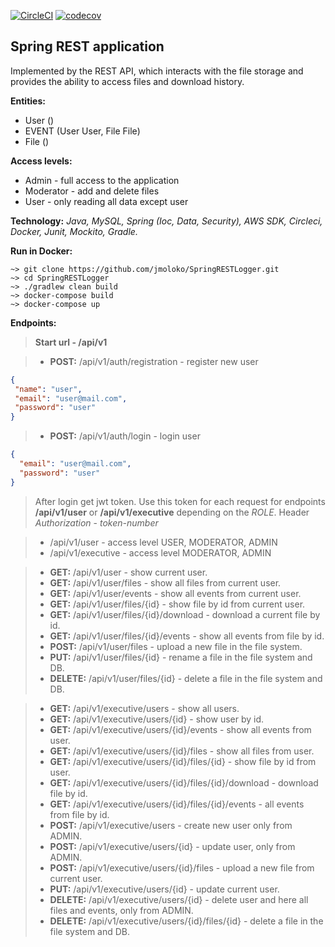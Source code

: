 [![CircleCI](https://circleci.com/gh/jmoloko/SpringRESTLogger/tree/main.svg?style=svg)](https://circleci.com/gh/jmoloko/SpringRESTLogger/tree/main)
[![codecov](https://codecov.io/gh/jmoloko/SpringRESTLogger/branch/main/graph/badge.svg?token=O0DQU9I1AI)](https://codecov.io/gh/jmoloko/SpringRESTLogger)
## Spring REST application
Implemented by the REST API, which interacts with the file storage and provides the ability to access files and download history.

**Entities:**
* User ()
* EVENT (User User, File File)
* File ()

**Access levels:**
* Admin - full access to the application
* Moderator - add and delete files
* User - only reading all data except user

**Technology:** _Java, MySQL, Spring (Ioc, Data, Security), AWS SDK, Circleci, Docker, Junit, Mockito, Gradle._

**Run in Docker:**
```shell
~> git clone https://github.com/jmoloko/SpringRESTLogger.git
~> cd SpringRESTLogger
~> ./gradlew clean build 
~> docker-compose build
~> docker-compose up
```

**Endpoints:**
> **Start url - /api/v1**

> * **POST:** /api/v1/auth/registration - register new user
 ```json
{
  "name": "user",
  "email": "user@mail.com",
  "password": "user"
}
```
> * **POST:** /api/v1/auth/login - login user
```json
{
  "email": "user@mail.com",
  "password": "user"
}
```

> After login get jwt token. Use this token for each request for endpoints **/api/v1/user** 
> or **/api/v1/executive** depending on the _ROLE_.
> Header _Authorization_ - _token-number_

> * /api/v1/user - access level USER, MODERATOR, ADMIN
> * /api/v1/executive - access level MODERATOR, ADMIN

> * **GET:** /api/v1/user - show current user.
> * **GET:** /api/v1/user/files - show all files from current user.
> * **GET:** /api/v1/user/events - show all events from current user.
> * **GET:** /api/v1/user/files/{id} - show file by id from current user.
> * **GET:** /api/v1/user/files/{id}/download - download a current file by id.
> * **GET:** /api/v1/user/files/{id}/events - show all events from file by id.
> * **POST:** /api/v1/user/files - upload a new file in the file system.
> * **PUT:** /api/v1/user/files/{id} - rename a file in the file system and DB.
> * **DELETE:** /api/v1/user/files/{id} - delete a file in the file system and DB.

> * **GET:** /api/v1/executive/users - show all users.
> * **GET:** /api/v1/executive/users/{id} - show user by id.
> * **GET:** /api/v1/executive/users/{id}/events - show all events from user.
> * **GET:** /api/v1/executive/users/{id}/files - show all files from user.
> * **GET:** /api/v1/executive/users/{id}/files/{id} - show file by id from user.
> * **GET:** /api/v1/executive/users/{id}/files/{id}/download - download file by id.
> * **GET:** /api/v1/executive/users/{id}/files/{id}/events - all events from file by id.
> * **POST:** /api/v1/executive/users - create new user only from ADMIN.
> * **POST:** /api/v1/executive/users/{id} - update user, only from ADMIN.
> * **POST:** /api/v1/executive/users/{id}/files - upload a new file from current user.
> * **PUT:** /api/v1/executive/users/{id} - update current user.
> * **DELETE:** /api/v1/executive/users/{id} - delete user and here all files and events, only from ADMIN.
> * **DELETE:** /api/v1/executive/users/{id}/files/{id} - delete a file in the file system and DB.

> 